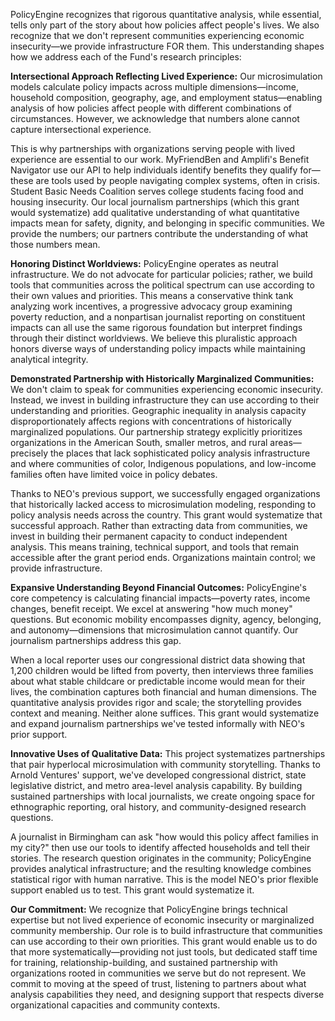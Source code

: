 PolicyEngine recognizes that rigorous quantitative analysis, while essential, tells only part of the story about how policies affect people's lives. We also recognize that we don't represent communities experiencing economic insecurity—we provide infrastructure FOR them. This understanding shapes how we address each of the Fund's research principles:

**Intersectional Approach Reflecting Lived Experience:**
Our microsimulation models calculate policy impacts across multiple dimensions—income, household composition, geography, age, and employment status—enabling analysis of how policies affect people with different combinations of circumstances. However, we acknowledge that numbers alone cannot capture intersectional experience.

This is why partnerships with organizations serving people with lived experience are essential to our work. MyFriendBen and Amplifi's Benefit Navigator use our API to help individuals identify benefits they qualify for—these are tools used by people navigating complex systems, often in crisis. Student Basic Needs Coalition serves college students facing food and housing insecurity. Our local journalism partnerships (which this grant would systematize) add qualitative understanding of what quantitative impacts mean for safety, dignity, and belonging in specific communities. We provide the numbers; our partners contribute the understanding of what those numbers mean.

**Honoring Distinct Worldviews:**
PolicyEngine operates as neutral infrastructure. We do not advocate for particular policies; rather, we build tools that communities across the political spectrum can use according to their own values and priorities. This means a conservative think tank analyzing work incentives, a progressive advocacy group examining poverty reduction, and a nonpartisan journalist reporting on constituent impacts can all use the same rigorous foundation but interpret findings through their distinct worldviews. We believe this pluralistic approach honors diverse ways of understanding policy impacts while maintaining analytical integrity.

**Demonstrated Partnership with Historically Marginalized Communities:**
We don't claim to speak for communities experiencing economic insecurity. Instead, we invest in building infrastructure they can use according to their understanding and priorities. Geographic inequality in analysis capacity disproportionately affects regions with concentrations of historically marginalized populations. Our partnership strategy explicitly prioritizes organizations in the American South, smaller metros, and rural areas—precisely the places that lack sophisticated policy analysis infrastructure and where communities of color, Indigenous populations, and low-income families often have limited voice in policy debates.

Thanks to NEO's previous support, we successfully engaged organizations that historically lacked access to microsimulation modeling, responding to policy analysis needs across the country. This grant would systematize that successful approach. Rather than extracting data from communities, we invest in building their permanent capacity to conduct independent analysis. This means training, technical support, and tools that remain accessible after the grant period ends. Organizations maintain control; we provide infrastructure.

**Expansive Understanding Beyond Financial Outcomes:**
PolicyEngine's core competency is calculating financial impacts—poverty rates, income changes, benefit receipt. We excel at answering "how much money" questions. But economic mobility encompasses dignity, agency, belonging, and autonomy—dimensions that microsimulation cannot quantify. Our journalism partnerships address this gap.

When a local reporter uses our congressional district data showing that 1,200 children would be lifted from poverty, then interviews three families about what stable childcare or predictable income would mean for their lives, the combination captures both financial and human dimensions. The quantitative analysis provides rigor and scale; the storytelling provides context and meaning. Neither alone suffices. This grant would systematize and expand journalism partnerships we've tested informally with NEO's prior support.

**Innovative Uses of Qualitative Data:**
This project systematizes partnerships that pair hyperlocal microsimulation with community storytelling. Thanks to Arnold Ventures' support, we've developed congressional district, state legislative district, and metro area-level analysis capability. By building sustained partnerships with local journalists, we create ongoing space for ethnographic reporting, oral history, and community-designed research questions.

A journalist in Birmingham can ask "how would this policy affect families in my city?" then use our tools to identify affected households and tell their stories. The research question originates in the community; PolicyEngine provides analytical infrastructure; and the resulting knowledge combines statistical rigor with human narrative. This is the model NEO's prior flexible support enabled us to test. This grant would systematize it.

**Our Commitment:**
We recognize that PolicyEngine brings technical expertise but not lived experience of economic insecurity or marginalized community membership. Our role is to build infrastructure that communities can use according to their own priorities. This grant would enable us to do that more systematically—providing not just tools, but dedicated staff time for training, relationship-building, and sustained partnership with organizations rooted in communities we serve but do not represent. We commit to moving at the speed of trust, listening to partners about what analysis capabilities they need, and designing support that respects diverse organizational capacities and community contexts.
